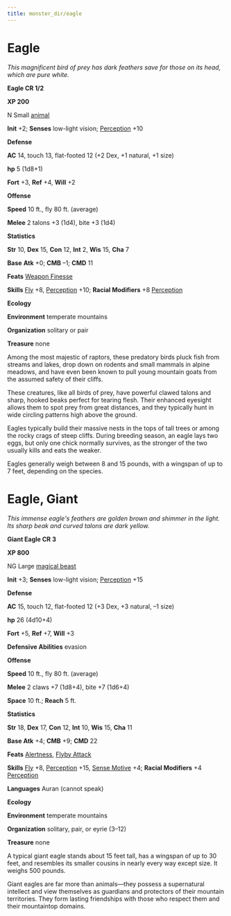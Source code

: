```yaml
---
title: monster_dir/eagle
---
```

# Eagle

_This magnificent bird of prey has dark feathers save for those on its head, which are pure white._

**Eagle CR 1/2**

**XP 200**

N Small [animal](creatureTypes#_animal)

**Init** +2; **Senses** low-light vision; [Perception](../skill_dir/perception#_perception) +10

**Defense**

**AC** 14, touch 13, flat-footed 12 (+2 Dex, +1 natural, +1 size)

**hp** 5 (1d8+1)

**Fort** +3, **Ref** +4, **Will** +2

**Offense**

**Speed** 10 ft., fly 80 ft. (average)

**Melee** 2 talons +3 (1d4), bite +3 (1d4)

**Statistics**

**Str** 10, **Dex** 15, **Con** 12, **Int** 2, **Wis** 15, **Cha** 7

**Base**  **Atk** +0; **CMB** –1; **CMD** 11

**Feats** [Weapon Finesse](../feats#_weapon-finesse)

**Skills** [Fly](../skill_dir/fly#_fly) +8, [Perception](../skill_dir/perception#_perception) +10; **Racial Modifiers** +8 [Perception](../skill_dir/perception#_perception)

**Ecology**

**Environment** temperate mountains

**Organization** solitary or pair

**Treasure** none

Among the most majestic of raptors, these predatory birds pluck fish from streams and lakes, drop down on rodents and small mammals in alpine meadows, and have even been known to pull young mountain goats from the assumed safety of their cliffs.

These creatures, like all birds of prey, have powerful clawed talons and sharp, hooked beaks perfect for tearing flesh. Their enhanced eyesight allows them to spot prey from great distances, and they typically hunt in wide circling patterns high above the ground.

Eagles typically build their massive nests in the tops of tall trees or among the rocky crags of steep cliffs. During breeding season, an eagle lays two eggs, but only one chick normally survives, as the stronger of the two usually kills and eats the weaker.

Eagles generally weigh between 8 and 15 pounds, with a wingspan of up to 7 feet, depending on the species.

# Eagle, Giant

_This immense eagle's feathers are golden brown and shimmer in the light. Its sharp beak and curved talons are dark yellow._

**Giant Eagle CR 3**

**XP 800**

NG Large [magical beast](creatureTypes#_magical-beast)

**Init** +3; **Senses** low-light vision; [Perception](../skill_dir/perception#_perception) +15

**Defense**

**AC** 15, touch 12, flat-footed 12 (+3 Dex, +3 natural, –1 size)

**hp** 26 (4d10+4)

**Fort** +5, **Ref** +7, **Will** +3

**Defensive Abilities** evasion

**Offense**

**Speed** 10 ft., fly 80 ft. (average)

**Melee** 2 claws +7 (1d8+4), bite +7 (1d6+4)

**Space** 10 ft.; **Reach** 5 ft.

**Statistics**

**Str** 18, **Dex** 17, **Con** 12, **Int** 10, **Wis** 15, **Cha** 11

**Base Atk** +4; **CMB** +9; **CMD** 22

**Feats** [Alertness](../feats#_alertness), [Flyby Attack](monsterFeats#_flyby-attack)

**Skills** [Fly](../skill_dir/fly#_fly) +8, [Perception](../skill_dir/perception#_perception) +15, [Sense Motive](../skill_dir/senseMotive#_sense-motive) +4; **Racial Modifiers** +4 [Perception](../skill_dir/perception#_perception)

**Languages** Auran (cannot speak)

**Ecology**

**Environment** temperate mountains

**Organization** solitary, pair, or eyrie (3–12)

**Treasure** none

A typical giant eagle stands about 15 feet tall, has a wingspan of up to 30 feet, and resembles its smaller cousins in nearly every way except size. It weighs 500 pounds.

Giant eagles are far more than animals—they possess a supernatural intellect and view themselves as guardians and protectors of their mountain territories. They form lasting friendships with those who respect them and their mountaintop domains.

